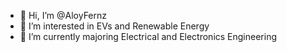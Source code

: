 - 👋 Hi, I’m @AloyFernz
- 👀 I’m interested in EVs and Renewable Energy
- 🌱 I’m currently majoring Electrical and Electronics Engineering

<!---
AloyFernz/AloyFernz is a ✨ special ✨ repository because its `README.md` (this file) appears on your GitHub profile.
You can click the Preview link to take a look at your changes.
--->
